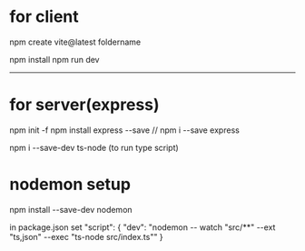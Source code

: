 # for client

npm create vite@latest foldername

npm install
npm run dev

---

# for server(express)

npm init -f
npm install express --save // npm i --save express

npm i --save-dev ts-node (to run type script)

# nodemon setup 

npm install --save-dev nodemon

in  package.json
 set "script": {
   "dev": "nodemon -- watch \"src/**\" --ext \"ts,json\" --exec \"ts-node src/index.ts\""
 }